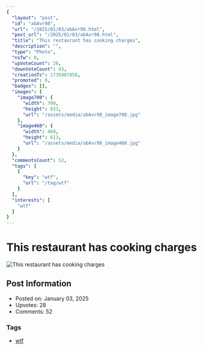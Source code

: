 ```yaml
---
{
  "layout": "post",
  "id": "abAvr98",
  "url": "/2025/01/03/abAvr98.html",
  "post_url": "/2025/01/03/abAvr98.html",
  "title": "This restaurant has cooking charges",
  "description": "",
  "type": "Photo",
  "nsfw": 0,
  "upVoteCount": 28,
  "downVoteCount": 43,
  "creationTs": 1735907058,
  "promoted": 0,
  "badges": [],
  "images": {
    "image700": {
      "width": 700,
      "height": 933,
      "url": "/assets/media/abAvr98_image700.jpg"
    },
    "image460": {
      "width": 460,
      "height": 613,
      "url": "/assets/media/abAvr98_image460.jpg"
    }
  },
  "commentsCount": 52,
  "tags": [
    {
      "key": "wtf",
      "url": "/tag/wtf"
    }
  ],
  "interests": [
    "wtf"
  ]
}
---
```


# This restaurant has cooking charges

![This restaurant has cooking charges](/assets/media/abAvr98_image700.jpg)

## Post Information

- Posted on: January 03, 2025
- Upvotes: 28
- Comments: 52

### Tags

- [wtf](/tag/wtf)
